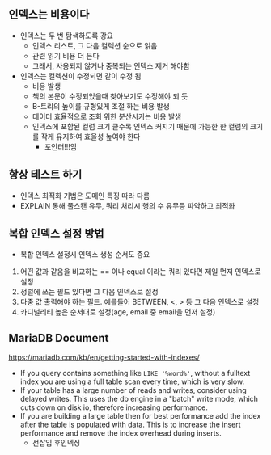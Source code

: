 ## 인덱스는 비용이다
- 인덱스는 두 번 탐색하도록 강요
	- 인덱스 리스트, 그 다음 컬렉션 순으로 읽음
	- 관련 읽기 비용 더 든다
	- 그래서, 사용되지 않거나 중복되는 인덱스 제거 해야함
- 인덱스는 컬렉션이 수정되면 같이 수정 됨
	- 비용 발생
	- 책의 본문이 수정되었을때 찾아보기도 수정해야 되 듯
	- B-트리의 높이를 규형있게 조절 하는 비용 발생
	- 데이터 효율적으로 조회 위한 분산시키는 비용 발생
	- 인덱스에 포함된 컬럼 크기 클수록 인덱스 커지기 때문에 가능한 한 컬럼의 크기를 작게 유지하여 효율성 높여야 한다
		- 포인터!!!임

## 항상 테스트 하기
- 인덱스 최적화 기법은 도메인 특징 따라 다름
- EXPLAIN 통해 풀스캔 유무, 쿼리 처리시 행의 수 유무등 파악하고 최적화

## 복합 인덱스 설정 방법
- 복합 인덱스 설정시 인덱스 생성 순서도 중요
1. 어떤 값과 같음을 비교하는 == 이나 equal 이라는 쿼리 있다면 제일 먼저 인덱스로 설정
2. 정렬에 쓰는 필드 있다면 그 다음 인덱스로 설정
3. 다중 값 출력해야 하는 필드. 예를들어 BETWEEN, <, > 등 그 다음 인덱스로 설정
4. 카디널리티 높은 순서대로 설정(age, email 중 email을 먼저 설정)


## MariaDB Document
https://mariadb.com/kb/en/getting-started-with-indexes/
- If you query contains something like `LIKE '%word%'`, without a fulltext index you are using a full table scan every time, which is very slow.
- If your table has a large number of reads and writes, consider using delayed writes. This uses the db engine in a "batch" write mode, which cuts down on disk io, therefore increasing performance.
- If you are building a large table then for best performance add the index after the table is populated with data. This is to increase the insert performance and remove the index overhead during inserts.
	- 선삽입 후인덱싱